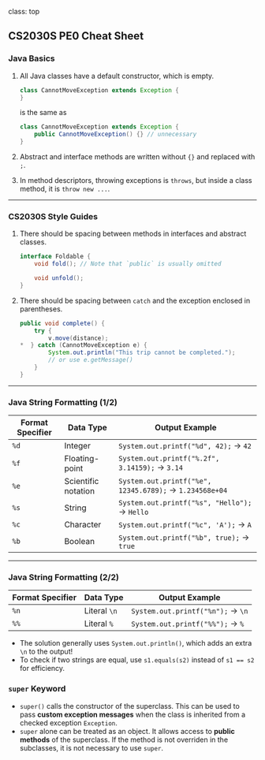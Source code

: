 class: top

## CS2030S PE0 Cheat Sheet

### Java Basics

1. All Java classes have a default constructor, which is empty.

   ```java
   class CannotMoveException extends Exception {
   }
   ```

   is the same as

   ```java
   class CannotMoveException extends Exception {
       public CannotMoveException() {} // unnecessary
   }
   ```

2. Abstract and interface methods are written without `{}` and replaced with `;`.
3. In method descriptors, throwing exceptions is `throws`, but inside a class method, it is `throw new ...`.

---

### CS2030S Style Guides

1. There should be spacing between methods in interfaces and abstract classes.

   ```java
   interface Foldable {
       void fold(); // Note that `public` is usually omitted

       void unfold();
   }
   ```

2. There should be spacing between `catch` and the exception enclosed in parentheses.

   ```java
   public void complete() {
       try {
           v.move(distance);
   *  } catch (CannotMoveException e) {
           System.out.println("This trip cannot be completed.");
           // or use e.getMessage()
       }
   }
   ```

---

### Java String Formatting (1/2)

| Format Specifier | Data Type           | Output Example                                          |
| ---------------- | ------------------- | ------------------------------------------------------- |
| `%d`             | Integer             | `System.out.printf("%d", 42);` → `42`                   |
| `%f`             | Floating-point      | `System.out.printf("%.2f", 3.14159);` → `3.14`          |
| `%e`             | Scientific notation | `System.out.printf("%e", 12345.6789);` → `1.234568e+04` |
| `%s`             | String              | `System.out.printf("%s", "Hello");` → `Hello`           |
| `%c`             | Character           | `System.out.printf("%c", 'A');` → `A`                   |
| `%b`             | Boolean             | `System.out.printf("%b", true);` → `true`               |

---

### Java String Formatting (2/2)

| Format Specifier | Data Type    | Output Example                    |
| ---------------- | ------------ | --------------------------------- |
| `%n`             | Literal `\n` | `System.out.printf("%n");` → `\n` |
| `%%`             | Literal `%`  | `System.out.printf("%%");` → `%`  |

- The solution generally uses `System.out.println()`, which adds an extra `\n` to the output!
- To check if two strings are equal, use `s1.equals(s2)` instead of `s1 == s2` for efficiency.

### `super` Keyword

- `super()` calls the constructor of the superclass. This can be used to pass **custom exception messages** when the class is inherited from a checked exception `Exception`.
- `super` alone can be treated as an object. It allows access to **public methods** of the superclass. If the method is not overriden in the subclasses, it is not necessary to use `super`.
